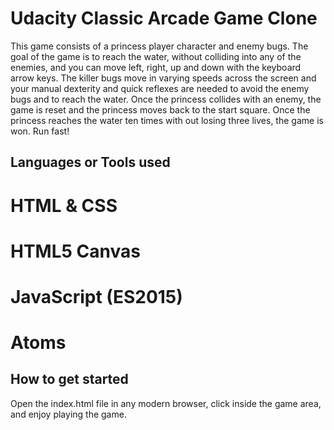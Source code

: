 # Udacity Classic Arcade Game Clone


 This game consists of a princess player character and enemy bugs. The goal of the game is to reach the water, without colliding into any of the enemies, and you  can move left, right, up and down with the keyboard arrow keys. The  killer bugs move in varying speeds across the screen and your manual dexterity and quick reflexes are needed to avoid the enemy bugs and to reach the water. Once the princess collides with an enemy, the game is reset and the princess moves back to the start square. Once the princess reaches the water ten times with out losing three lives, the game is won. Run fast!





 ## Languages or Tools used

# HTML & CSS
# HTML5 Canvas
# JavaScript (ES2015)
# Atoms

## How to get started
Open the index.html file in any modern browser, click inside the game area, and enjoy playing the game.
